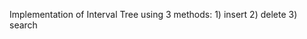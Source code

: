 Implementation of Interval Tree using 3 methods:
                  1) insert
                  2) delete
                  3) search
